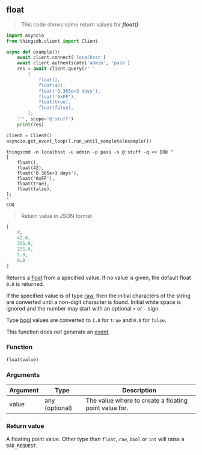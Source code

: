 ## float

> This code shows some return values for ***float()***:

```python
import asyncio
from thingsdb.client import Client

async def example():
    await client.connect('localhost')
    await client.authenticate('admin', 'pass')
    res = await client.query(r'''
        [
            float(),
            float(42),
            float('0.365e+3 days'),
            float('0xFF'),
            float(true),
            float(false),
        ];
    ''', scope='@:stuff')
    print(res)

client = Client()
asyncio.get_event_loop().run_until_complete(example())
```

```shell
thingscmd -n localhost -u admin -p pass -s @:stuff -q << EOQ "
[
    float(),
    float(42),
    float('0.365e+3 days'),
    float('0xFF'),
    float(true),
    float(false),
];
"
EOQ
```

> Return value in JSON format

```json
[
    0,
    42.0,
    365.0,
    255.0,
    1.0,
    0.0
]
```

Returns a [float](#floating-point) from a specified value.
If no value is given, the default float `0.0` is returned.

If the specified value is of type [raw](#string-raw), then the initial characters
of the string are converted until a non-digit character is found.
Initial white space is ignored and the number may start with an optional `+` or `-` sign.

Type [bool](#boolean) values are converted to `1.0` for `true` and `0.0` for `false`.

This function does *not* generate an [event](#events).

### Function
`float(value)`

### Arguments
Argument | Type | Description
-------- | ---- | -----------
value | any (optional) | The value where to create a floating point value for.

### Return value
A floating point value. Other type than `float`, `raw`, `bool` or `int`
will raise a `BAD_REQUEST`.
